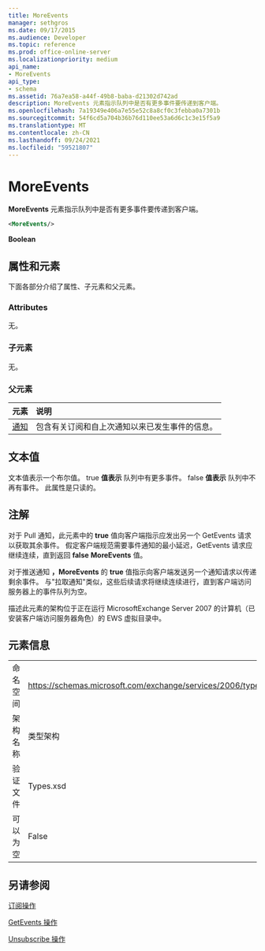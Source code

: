 ```yaml
---
title: MoreEvents
manager: sethgros
ms.date: 09/17/2015
ms.audience: Developer
ms.topic: reference
ms.prod: office-online-server
ms.localizationpriority: medium
api_name:
- MoreEvents
api_type:
- schema
ms.assetid: 76a7ea58-a44f-49b8-baba-d21302d742ad
description: MoreEvents 元素指示队列中是否有更多事件要传递到客户端。
ms.openlocfilehash: 7a19349e406a7e55e52c8a8cf0c3febba0a7301b
ms.sourcegitcommit: 54f6cd5a704b36b76d110ee53a6d6c1c3e15f5a9
ms.translationtype: MT
ms.contentlocale: zh-CN
ms.lasthandoff: 09/24/2021
ms.locfileid: "59521807"
---
```

# <a name="moreevents"></a>MoreEvents

**MoreEvents** 元素指示队列中是否有更多事件要传递到客户端。 
  
```xml
<MoreEvents/>
```

 **Boolean**
## <a name="attributes-and-elements"></a>属性和元素

下面各部分介绍了属性、子元素和父元素。
  
### <a name="attributes"></a>Attributes

无。
  
### <a name="child-elements"></a>子元素

无。
  
### <a name="parent-elements"></a>父元素

|**元素**|**说明**|
|:-----|:-----|
|[通知](notification-ex15websvcsotherref.md) <br/> |包含有关订阅和自上次通知以来已发生事件的信息。  <br/> |
   
## <a name="text-value"></a>文本值

文本值表示一个布尔值。 true **值表示** 队列中有更多事件。 false **值表示** 队列中不再有事件。 此属性是只读的。 
  
## <a name="remarks"></a>注解

对于 Pull 通知，此元素中的 **true** 值向客户端指示应发出另一个 GetEvents 请求以获取其余事件。 假定客户端规范需要事件通知的最小延迟，GetEvents 请求应继续连续，直到返回 **false** **MoreEvents** 值。 
  
对于推送通知 **，MoreEvents** 的 **true** 值指示向客户端发送另一个通知请求以传递剩余事件。 与"拉取通知"类似，这些后续请求将继续连续进行，直到客户端访问服务器上的事件队列为空。 
  
描述此元素的架构位于正在运行 MicrosoftExchange Server 2007 的计算机（已安装客户端访问服务器角色）的 EWS 虚拟目录中。
  
## <a name="element-information"></a>元素信息

|||
|:-----|:-----|
|命名空间  <br/> |https://schemas.microsoft.com/exchange/services/2006/types  <br/> |
|架构名称  <br/> |类型架构  <br/> |
|验证文件  <br/> |Types.xsd  <br/> |
|可以为空  <br/> |False  <br/> |
   
## <a name="see-also"></a>另请参阅



[订阅操作](subscribe-operation.md)
  
[GetEvents 操作](getevents-operation.md)
  
[Unsubscribe 操作](unsubscribe-operation.md)

